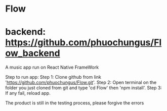 # Flow
# backend: https://github.com/phuochungus/Flow_backend 
A music app run on React Native FrameWork

Step to run app:
Step 1: Clone github from link 'https://github.com/phuochungus/Flow.git'.
Step 2: Open terminal on the folder you just cloned from git and type 'cd Flow' then 'npm install'.
Step 3: If any fail, reload app.

The product is still in the testing process, please forgive the errors
